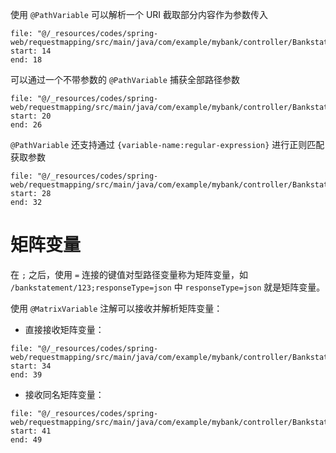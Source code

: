 使用 `@PathVariable` 可以解析一个 URI 截取部分内容作为参数传入

```reference title:"例: /user/123/bankstatement/456"
file: "@/_resources/codes/spring-web/requestmapping/src/main/java/com/example/mybank/controller/BankstatementControllerImpl.java"
start: 14
end: 18
```

可以通过一个不带参数的 `@PathVariable` 捕获全部路径参数

```reference title:"例: /user/123/bankstatement/456"
file: "@/_resources/codes/spring-web/requestmapping/src/main/java/com/example/mybank/controller/BankstatementControllerImpl.java"
start: 20
end: 26
```

`@PathVariable` 还支持通过 `{variable-name:regular-expression}` 进行正则匹配获取参数

```reference
file: "@/_resources/codes/spring-web/requestmapping/src/main/java/com/example/mybank/controller/BankstatementControllerImpl.java"
start: 28
end: 32
```

# 矩阵变量

在 `;` 之后，使用 `=` 连接的键值对型路径变量称为矩阵变量，如 `/bankstatement/123;responseType=json` 中 `responseType=json` 就是矩阵变量。

使用 `@MatrixVariable` 注解可以接收并解析矩阵变量：

* 直接接收矩阵变量：

```reference title:"例: /bankstatement/123;responseType=json"
file: "@/_resources/codes/spring-web/requestmapping/src/main/java/com/example/mybank/controller/BankstatementControllerImpl.java"
start: 34
end: 39
```

* 接收同名矩阵变量：

```reference title:"例: /bankstatement/123;id=555/user/me;id=777"
file: "@/_resources/codes/spring-web/requestmapping/src/main/java/com/example/mybank/controller/BankstatementControllerImpl.java"
start: 41
end: 49
```
